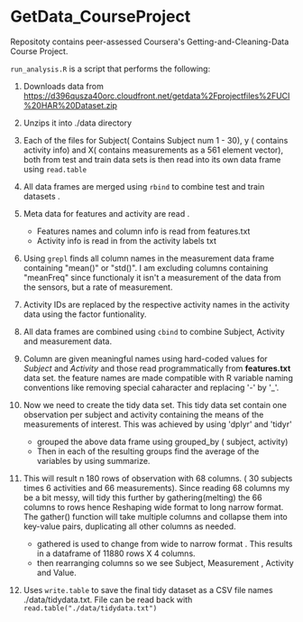 GetData_CourseProject
=====================

Repositoty contains peer-assessed Coursera's Getting-and-Cleaning-Data Course Project.


`run_analysis.R` is a script that performs the following:

1. Downloads data from https://d396qusza40orc.cloudfront.net/getdata%2Fprojectfiles%2FUCI%20HAR%20Dataset.zip 
2. Unzips it into ./data directory
3. Each of the files for Subject( Contains Subject num 1 - 30), y ( contains activity info)  and X( contains measurements as a 561 element vector), 
   both from test and train data sets is then read into its own data frame using `read.table`
4. All data frames are merged using `rbind` to combine test and train datasets .
5. Meta data for features and activity are read .
    * Features names and column info is read from features.txt
    * Activity info is read in from the activity labels txt
6. Using `grepl` finds all column names in the measurement data frame containing "mean()" or "std()". I am excluding columns containing "meanFreq" since functionaly it isn't a measurement of the data from the sensors, but a rate of measurement.
7. Activity IDs are replaced by the respective activity names in the activity data using the factor funtionality.
8. All data frames are combined using `cbind` to combine Subject, Activity and measurement data.
9. Column are given meaningful names using hard-coded values for *Subject* and *Activity* and those read programmatically from **features.txt** data set. the feature names are 
   made compatible with R variable naming conventions like removing special caharacter and replacing '-' by '_'. 
10. Now we need to create the tidy data set. This tidy data set contain one observation per subject and activity containing the means of the measurements of interest.
    This was achieved by using 'dplyr' and 'tidyr' 
    * grouped the above data frame using grouped_by ( subject, activity)
    * Then in each of the resulting groups find the average of the variables by using summarize.
    
11. This will result n 180 rows of observation with 68 columns. ( 30 subjects times 6 activities and 66 measurements).
    Since reading 68 columns my be a bit messy, will tidy this further by gathering(melting) the 66 columns to rows hence Reshaping wide format to long narrow format.
    The gather() function will take multiple columns and collapse them into key-value pairs, duplicating all other columns as needed.
    * gathered is used to change from wide to narrow format . This results in a dataframe of 11880 rows X 4 columns.
    * then rearranging columns so we see Subject, Measurement , Activity and Value.
12. Uses `write.table` to save the final tidy dataset as a CSV file names ./data/tidydata.txt. File can be read back with `read.table("./data/tidydata.txt")`
